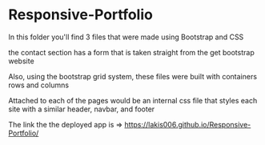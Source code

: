 # Responsive-Portfolio

In this folder you'll find 3 files that were made using Bootstrap and CSS 

the contact section has a form that is taken straight from the get bootstrap website 

Also, using the bootstrap grid system, these files were built with containers rows and columns 

Attached to each of the pages would be an internal css file that styles each site with a similar header, navbar, and footer

The link the the deployed app is => https://lakis006.github.io/Responsive-Portfolio/



